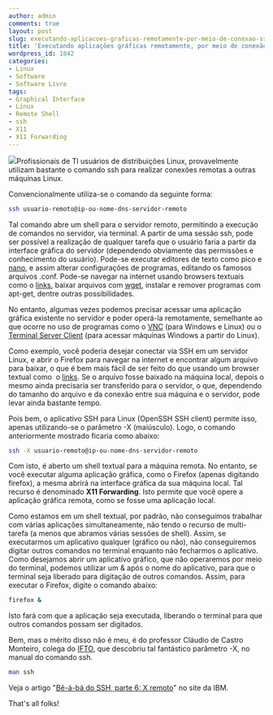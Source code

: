 ```yaml
---
author: admin
comments: true
layout: post
slug: executando-aplicacoes-graficas-remotamente-por-meio-de-conexao-ssh
title: 'Executando aplicações gráficas remotamente, por meio de conexão SSH: X11 Forwarding'
wordpress_id: 1842
categories:
- Linux
- Software
- Software Livre
tags:
- Graphical Interface
- Linux
- Remote Shell
- ssh
- X11
- X11 Forwarding
---
```


[![](http://manoelcampos.com/wp-content/uploads/ssh.jpg)](http://manoelcampos.com/wp-content/uploads/ssh.jpg)Profissionais de TI usuários de distribuições Linux, provavelmente utilizam bastante o comando ssh para realizar conexões remotas a outras máquinas Linux.

Convencionalmente utiliza-se o comando da seguinte forma:

```bash
ssh usuario-remoto@ip-ou-nome-dns-servidor-remoto
```

Tal comando abre um shell para o servidor remoto, permitindo a execução de comandos no servidor, via terminal. A partir de uma sessão ssh, pode ser possível a realização de qualquer tarefa que o usuário faria a partir da interface gráfica do servidor (dependendo obviamente das permissões e conhecimento do usuário). Pode-se executar editores de texto como pico e [nano](http://www.nano-editor.org/), e assim alterar configurações de programas, editando os famosos arquivos .conf. Pode-se navegar na internet usando browsers textuais como o [links](http://links.sourceforge.net/), baixar arquivos com [wget](http://www.gnu.org/software/wget/), instalar e remover programas com apt-get, dentre outras possibilidades.

No entanto, algumas vezes podemos precisar acessar uma aplicação gráfica existente no servidor e poder operá-la remotamente, semelhante ao que ocorre no uso de programas como o [VNC](http://www.realvnc.com) (para Windows e Linux) ou o [Terminal Server Client](http://tsclient.sourceforge.net/) (para acessar máquinas Windows a partir do Linux).

Como exemplo, você poderia desejar conectar via SSH em um servidor Linux, e abrir o Firefox para navegar na internet e encontrar algum arquivo para baixar, o que é bem mais fácil de ser feito do que usando um browser textual como  o [links](http://links.sourceforge.net/). Se o arquivo fosse baixado na máquina local, depois o mesmo ainda precisaria ser transferido para o servidor, o que, dependendo do tamanho do arquivo e da conexão entre sua máquina e o servidor, pode levar ainda bastante tempo.

Pois bem, o aplicativo SSH para Linux (OpenSSH SSH client) permite isso, apenas utilizando-se o parâmetro -X (maiúsculo). Logo, o comando anteriormente mostrado ficaria como abaixo:

```bash
ssh -X usuario-remoto@ip-ou-nome-dns-servidor-remoto
```

Com isto, é aberto um shell textual para a máquina remota. No entanto, se você executar alguma aplicação gráfica, como o Firefox (apenas digitando firefox), a mesma abrirá na interface gráfica da sua máquina local. Tal recurso é denominado **X11 Forwarding**. Isto permite que você opere a aplicação gráfica remota, como se fosse uma aplicação local.

Como estamos em um shell textual, por padrão, não conseguimos trabalhar com várias aplicações simultaneamente, não tendo o recurso de multi-tarefa (a menos que abramos várias sessões de shell). Assim, se executarmos um aplicativo qualquer (gráfico ou não), não conseguiremos digitar outros comandos no terminal enquanto não fecharmos o aplicativo. Como desejamos abrir um aplicativo gráfico, que não operaremos por meio do terminal, podemos utilizar um & após o nome do aplicativo, para que o terminal seja liberado para digitação de outros comandos. Assim, para executar o Firefox, digite o comando abaixo:

```bash
firefox &
```

Isto fará com que a aplicação seja executada, liberando o terminal para que outros comandos possam ser digitados.

Bem, mas o mérito disso não é meu, é do professor Cláudio de Castro Monteiro, colega do [IFTO](http://www.ifto.edu.br), que descobriu tal fantástico parâmetro -X, no manual do comando ssh.

```bash
man ssh
```

Veja o artigo "[Bê-á-bá do SSH, parte 6: X remoto](https://www.ibm.com/developerworks/mydeveloperworks/blogs/752a690f-8e93-4948-b7a3-c060117e8665/entry/b_C3_AA__C3_A1_b_C3_A1_do_ssh_parte_6_x_remoto10?lang=pt_br)" no site da IBM.

That's all folks!
